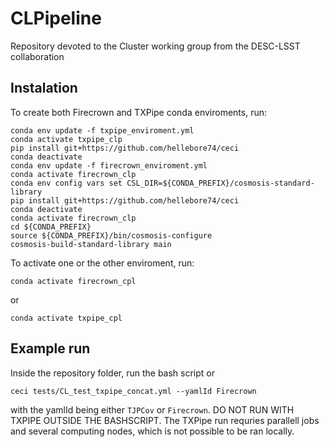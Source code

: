 # CLPipeline
Repository devoted to the Cluster working group from the DESC-LSST collaboration

## Instalation
To create both Firecrown and TXPipe conda enviroments, run: 
```
conda env update -f txpipe_enviroment.yml
conda activate txpipe_clp
pip install git+https://github.com/hellebore74/ceci
conda deactivate
conda env update -f firecrown_enviroment.yml
conda activate firecrown_clp
conda env config vars set CSL_DIR=${CONDA_PREFIX}/cosmosis-standard-library
pip install git+https://github.com/hellebore74/ceci
conda deactivate
conda activate firecrown_clp
cd ${CONDA_PREFIX}
source ${CONDA_PREFIX}/bin/cosmosis-configure
cosmosis-build-standard-library main
```
To activate one or the other enviroment, run:
```
conda activate firecrown_cpl
```
or
```
conda activate txpipe_cpl
```
## Example run
Inside the repository folder, run the bash script or
```
ceci tests/CL_test_txpipe_concat.yml --yamlId Firecrown
```
with the yamlId being either `TJPCov` or `Firecrown`. DO NOT RUN WITH TXPIPE 
OUTSIDE THE BASHSCRIPT. The TXPipe run requries parallell jobs and several computing
nodes, which is not possible to be ran locally.

